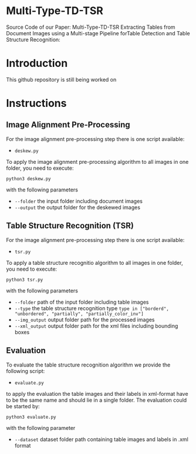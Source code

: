 # Multi-Type-TD-TSR
Source Code of our Paper:
Multi-Type-TD-TSR Extracting Tables from Document Images using a Multi-stage Pipeline forTable Detection and Table Structure Recognition:

# Introduction
This github repository is still being worked on

# Instructions
## Image Alignment Pre-Processing
For the image alignment pre-processing step there is one script available:

*  ```deskew.py```

To apply the image alignment pre-processing algorithm to all images in one folder, you need to execute:

    python3 deskew.py

with the following parameters

* ```--folder``` the input folder including document images
* ```--output``` the output folder for the deskewed images

## Table Structure Recognition (TSR)
For the image alignment pre-processing step there is one script available:

* ```tsr.py```

To apply a table structure recognitio algorithm to all images in one folder, you need to execute:

    python3 tsr.py

with the following parameters

* ```--folder``` path of the input folder including table images
* ```--type``` the table structure recognition type ```type in ["borderd", "unbordered", "partially", "partially_color_inv"]```
* ```--img_output``` output folder path for the processed images
* ```--xml_output``` output folder path for the xml files including bounding boxes

## Evaluation
To evaluate the table structure recognition algorithm we provide the following script:

*  ```evaluate.py```

to apply the evaluation the table images and their labels in xml-format have to be the same name and should lie in a single folder.
The evaluation could be started by:

    python3 evaluate.py
  
with the following parameter

* ```--dataset``` dataset folder path containing table images and labels in .xml format
